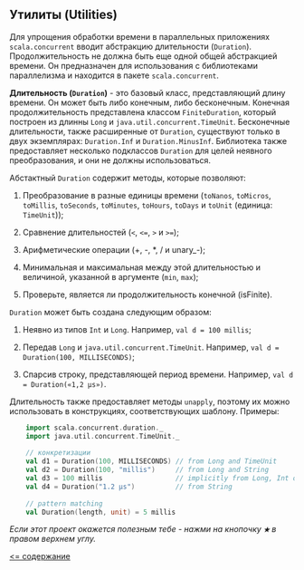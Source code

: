 ## Утилиты (Utilities)

Для упрощения обработки времени в параллельных приложениях `scala.concurrent` вводит абстракцию длительности (`Duration`).
 Продолжительность не должна быть еще одной общей абстракцией времени. Он предназначен для использования с библиотеками
  параллелизма и находится в пакете `scala.concurrent`.

**Длительность (`Duration`)** - это базовый класс, представляющий длину времени. Он может быть либо конечным, либо бесконечным.
 Конечная продолжительность представлена классом `FiniteDuration`, который построен из длинны `Long` и `java.util.concurrent.TimeUnit`.
  Бесконечные длительности, также расширенные от `Duration`, существуют только в двух экземплярах: `Duration.Inf` и 
  `Duration.MinusInf`. Библиотека также предоставляет несколько подклассов `Duration` для целей неявного преобразования, 
  и они не должны использоваться.

Абстактный `Duration` содержит методы, которые позволяют:

1. Преобразование в разные единицы времени (`toNanos`, `toMicros`, `toMillis`, `toSeconds`, `toMinutes`, `toHours`, 
`toDays` и `toUnit` (единица: `TimeUnit`));

2. Сравнение длительностей (`<`, `<=`, `>` и `>=`);

3. Арифметические операции (+, -, *, / и unary_-);

4. Минимальная и максимальная между этой длительностью и величиной, указанной в аргументе (`min`, `max`);

5. Проверьте, является ли продолжительность конечной (isFinite).

`Duration` может быть создана следующим образом:

1. Неявно из типов `Int` и `Long`. Например, `val d = 100 millis`;

2. Передав `Long` и `java.util.concurrent.TimeUnit`. Например, `val d = Duration(100, MILLISECONDS)`;

3. Спарсив строку, представляющей период времени. Например, `val d = Duration(«1,2 µs»)`.

Длительность также предоставляет методы `unapply`, поэтому их можно использовать в конструкциях, соответствующих шаблону. Примеры:

```scala
    import scala.concurrent.duration._
    import java.util.concurrent.TimeUnit._
    
    // конкретизации
    val d1 = Duration(100, MILLISECONDS) // from Long and TimeUnit
    val d2 = Duration(100, "millis")     // from Long and String
    val d3 = 100 millis                  // implicitly from Long, Int or Double
    val d4 = Duration("1.2 µs")          // from String
    
    // pattern matching
    val Duration(length, unit) = 5 millis
```

_Если этот проект окажется полезным тебе - нажми на кнопочку **`★`** в правом верхнем углу._

[<= содержание](https://github.com/steklopod/Parallel-Programming/blob/master/readme.md)